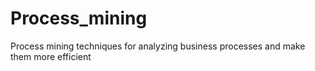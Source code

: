 # Process_mining
Process mining techniques for analyzing business processes and make them more efficient

